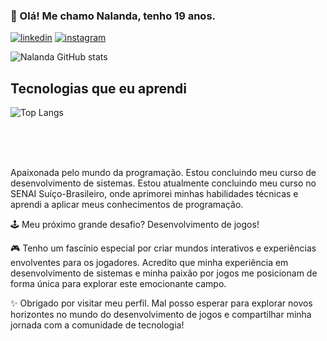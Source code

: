 ### 👾 Olá! Me chamo Nalanda, tenho 19 anos. 


[![linkedin](https://img.shields.io/badge/LinkedIn-0077B5?style=for-the-badge&logo=linkedin&logoColor=white)](https://www.linkedin.com/in/nalanda-ventura-60a49324a/)
[![instagram](https://img.shields.io/badge/Instagram-E4405F?style=for-the-badge&logo=instagram&logoColor=white)](https://www.instagram.com/nalanda_ventura/?next=%2F)


![Nalanda GitHub stats](https://github-readme-stats.vercel.app/api?username=NalandaVentura&show_icons=true&theme=tokyonight)

## Tecnologias que eu aprendi

![Top Langs](https://github-readme-stats.vercel.app/api/top-langs/?username=NalandaVentura&layout=compact)

<div style="display: inline_block"><br/>
<img align="center" alt="" src="https://img.shields.io/badge/Python-14354C?style=for-the-badge&logo=python&logoColor=white">
<img align="center" alt="" src="https://img.shields.io/badge/HTML5-E34F26?style=for-the-badge&logo=html5&logoColor=white">
<img align="center" alt="" src="https://img.shields.io/badge/CSS3-1572B6?style=for-the-badge&logo=css3&logoColor=white">
<img align="center" alt="" src="	https://img.shields.io/badge/JavaScript-323330?style=for-the-badge&logo=javascript&logoColor=F7DF1E">
<img align="center" alt="" src="https://img.shields.io/badge/PHP-777BB4?style=for-the-badge&logo=php&logoColor=white">
</div>

<br/>


Apaixonada pelo mundo da programação. Estou concluindo meu curso de desenvolvimento de sistemas. Estou atualmente concluindo meu curso no SENAI Suíço-Brasileiro, onde aprimorei minhas habilidades técnicas e aprendi a aplicar meus conhecimentos de programação.

🕹️ Meu próximo grande desafio? Desenvolvimento de jogos! 

🎮 Tenho um fascínio especial por criar mundos interativos e experiências envolventes para os jogadores. Acredito que minha experiência em desenvolvimento de sistemas e minha paixão por jogos me posicionam de forma única para explorar este emocionante campo.


✨ Obrigado por visitar meu perfil. Mal posso esperar para explorar novos horizontes no mundo do desenvolvimento de jogos e compartilhar minha jornada com a comunidade de tecnologia!
